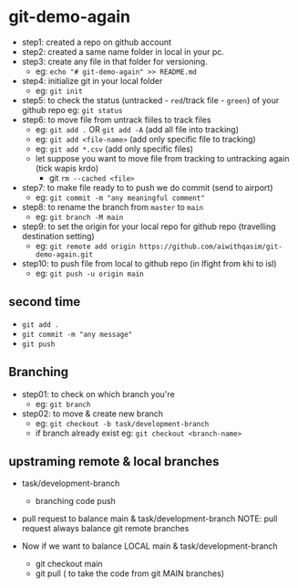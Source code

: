 # git-demo-again

- step1: created a repo on github account
- step2: created a same name folder in local in your pc.
- step3: create any file in that folder for versioning.
  - eg: `echo "# git-demo-again" >> README.md`
- step4: initialize git in your local folder
  - eg: `git init`
- step5: to check the status (untracked - `red`/track file - `green`) of your github repo
  eg: `git status`
- step6: to move file from untrack fiiles to track files
  - eg: `git add .` OR `git add -A` (add all file into tracking)
  - eg: `git add <file-name>` (add only specific file to tracking)
  - eg: `git add *.csv` (add only specific files)
  - let suppose you want to move file from tracking to untracking again (tick wapis krdo)
    - git `rm --cached <file>`
- step7: to make file ready to to push we do commit (send to airport)
  - eg: `git commit -m "any meaningful comment"`
- step8: to rename the branch from `master` to `main`
  - eg: `git branch -M main`
- step9: to set the origin for your local repo for github repo (travelling destination setting)
  - eg: `git remote add origin https://github.com/aiwithqasim/git-demo-again.git`
- step10: to push file from local to github repo (in lfight from khi to isl)
  - eg: `git push -u origin main`

## second time

- `git add .`
- `git commit -m "any message"`
- `git push`

## Branching

- step01: to check on which branch you're
  - eg: `git branch`
- step02: to move & create new branch
  - eg: `git checkout -b task/development-branch`
  - if branch already exist eg: `git checkout <branch-name>`

## upstraming remote & local branches

- task/development-branch

  - branching code push

- pull request to balance
  main & task/development-branch
  NOTE: pull request always balance git remote branches

- Now if we want to balance LOCAL main & task/development-branch
  - git checkout main
  - git pull ( to take the code from git MAIN branches)
